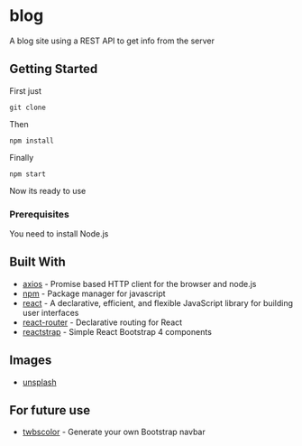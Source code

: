 # blog

A blog site using a REST API to get info from the server

## Getting Started

First just

```
git clone
```

Then

```
npm install
```

Finally

```
npm start
```

Now its ready to use

### Prerequisites

You need to install Node.js

## Built With

* [axios](https://github.com/axios/axios) - Promise based HTTP client for the browser and node.js
* [npm](https://github.com/npm/npm) - Package manager for javascript
* [react](https://github.com/facebook/react) - A declarative, efficient, and flexible JavaScript library for building user interfaces
* [react-router](https://github.com/ReactTraining/react-router) - Declarative routing for React
* [reactstrap](https://github.com/reactstrap/reactstrap) - Simple React Bootstrap 4 components

## Images

* [unsplash](https://unsplash.com/)

## For future use

* [twbscolor](https://work.smarchal.com/twbscolor/) - Generate your own Bootstrap navbar
